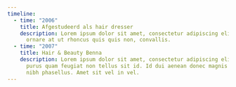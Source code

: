 ```yaml
---
timeline:
  - time: "2006"
    title: Afgestudeerd als hair dresser
    description: Lorem ipsum dolor sit amet, consectetur adipiscing elit. Fermentum
      ornare at ut rhoncus quis quis non, convallis.
  - time: "2007"
    title: Hair & Beauty Benna
    description: Lorem ipsum dolor sit amet, consectetur adipiscing elit. Amet a,
      purus quam feugiat non tellus sit id. Id dui aenean donec magnis congue
      nibh phasellus. Amet sit vel in vel.
---
```

